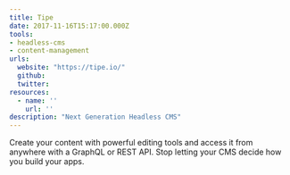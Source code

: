 ```yaml
---
title: Tipe
date: 2017-11-16T15:17:00.000Z
tools:
- headless-cms
- content-management
urls:
  website: "https://tipe.io/"
  github:
  twitter:
resources:
  - name: ''
    url: ''
description: "Next Generation Headless CMS"
---
```

Create your content with powerful editing tools and access it from anywhere with a GraphQL or REST API. Stop letting your CMS decide how you build your apps.
